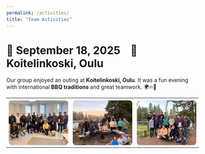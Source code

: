 ```yaml
---
permalink: /activities/
title: "Team Activities"
---
```


# 📅 September 18, 2025 &nbsp;&nbsp; 📍 Koitelinkoski, Oulu


Our group enjoyed an outing at **Koitelinkoski, Oulu**. It was a fun evening with international **BBQ traditions** and great teamwork. 🌍🔥🙌  

<style>
  /* Remove table borders */
  table.responsive-gallery {
    border-collapse: collapse;
    border: none;
  }
  table.responsive-gallery td {
    border: none;
    padding: 6px; /* space between images */
  }

  /* Thumbnails */
  .thumb img {
    width: 260px;
    height: auto;
    border-radius: 8px;
    cursor: zoom-in;
    transition: transform 0.15s ease;
    display: block;
  }
  .thumb img:hover { transform: scale(1.02); }

  /* Responsive table on small screens */
  @media (max-width: 820px) {
    table.responsive-gallery,
    table.responsive-gallery tr,
    table.responsive-gallery td {
      display: block;
      width: 100%;
    }
    table.responsive-gallery td { margin-bottom: 12px; }
    table.responsive-gallery img {
      width: 100% !important;
      height: auto !important;
    }
  }

  /* Lightbox (CSS-only via :target) */
  .lightbox {
    position: fixed;
    inset: 0;
    background: rgba(0,0,0,0.85);
    display: none;
    align-items: center;
    justify-content: center;
    padding: 2rem;
    z-index: 9999;
  }
  .lightbox:target { display: flex; }

  .lightbox__bg {
    position: absolute;
    inset: 0;
    display: block;
  }

  .lightbox__content {
    position: relative;
    max-width: 95vw;
    max-height: 90vh;
  }
  .lightbox__content img {
    max-width: 100%;
    max-height: 90vh;
    display: block;
    border-radius: 10px;
  }
  .lightbox__close {
    position: absolute;
    top: -12px;
    right: -12px;
    background: #fff;
    color: #000;
    width: 36px;
    height: 36px;
    border-radius: 999px;
    display: inline-flex;
    align-items: center;
    justify-content: center;
    text-decoration: none;
    font-size: 20px;
    line-height: 1;
  }
</style>

<table class="responsive-gallery">
  <tr>
    <td>
      <a class="thumb" href="#img1">
        <img alt="Team at Koitelinkoski 1"
             src="https://github.com/nhanng9115/homepage/blob/master/images/687A69C4-C4BF-4F76-A6CD-4D5AD470429A_1_105_c.jpeg?raw=1">
      </a>
    </td>
    <td>
      <a class="thumb" href="#img2">
        <img alt="Team at Koitelinkoski 2"
             src="https://github.com/nhanng9115/homepage/blob/master/images/93308D9A-1874-41CB-99D3-9B12EF7F3418_1_105_c.jpeg?raw=1">
      </a>
    </td>
    <td>
      <a class="thumb" href="#img3">
        <img alt="Team at Koitelinkoski 3"
             src="https://github.com/nhanng9115/homepage/blob/master/images/F08387B9-F23F-44E6-9C8C-542A740A6F18_1_105_c.jpeg?raw=1">
      </a>
    </td>
  </tr>
</table>

<!-- Lightboxes -->
<div id="img1" class="lightbox" role="dialog" aria-label="Image preview 1">
  <a href="#" class="lightbox__bg" aria-label="Close"></a>
  <div class="lightbox__content">
    <img alt="Team at Koitelinkoski 1 (large)"
         src="https://github.com/nhanng9115/homepage/blob/master/images/687A69C4-C4BF-4F76-A6CD-4D5AD470429A_1_105_c.jpeg?raw=1">
    <a href="#" class="lightbox__close" aria-label="Close">×</a>
  </div>
</div>

<div id="img2" class="lightbox" role="dialog" aria-label="Image preview 2">
  <a href="#" class="lightbox__bg" aria-label="Close"></a>
  <div class="lightbox__content">
    <img alt="Team at Koitelinkoski 2 (large)"
         src="https://github.com/nhanng9115/homepage/blob/master/images/93308D9A-1874-41CB-99D3-9B12EF7F3418_1_105_c.jpeg?raw=1">
    <a href="#" class="lightbox__close" aria-label="Close">×</a>
  </div>
</div>

<div id="img3" class="lightbox" role="dialog" aria-label="Image preview 3">
  <a href="#" class="lightbox__bg" aria-label="Close"></a>
  <div class="lightbox__content">
    <img alt="Team at Koitelinkoski 3 (large)"
         src="https://github.com/nhanng9115/homepage/blob/master/images/F08387B9-F23F-44E6-9C8C-542A740A6F18_1_105_c.jpeg?raw=1">
    <a href="#" class="lightbox__close" aria-label="Close">×</a>
  </div>
</div>
